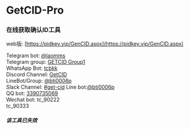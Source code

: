 # GetCID-Pro
### 在线获取确认ID工具  
 
web版: [https://pidkey.vip/GenCID.aspx](https://pidkey.vip/GenCID.aspx)  

Telegram bot: [@laomms](https://t.me/laomms)  
Telegram group: [GETCID Group1](https://t.me/get_cid)   
WhatsApp Bot: [tcbkk](https://wa.me/message/ETQAZKDFCSZCF1)  
Discord Channel: [GetCID](https://discord.gg/JDygTcRhhZ)  
LineBot/Group: [@bti0006p](https://line.me/R/ti/g/pBM6qdZhXA)  
Slack Channel: [#get-cid](https://join.slack.com/t/getcid/shared_invite/zt-3fxhdkmc7-pnAkb9D52eYFjVwOWq_sMw)
Line bot:[@bti0006p](https://line.me/R/ti/p/@bti0006p)   
QQ bot: [3390735069](http://wpa.qq.com/msgrd?v=3&uin=3390735069&site=qq&menu=yes)   
Wechat bot: tc_90222    
            tc_90333  

##### 该工具已失效  




